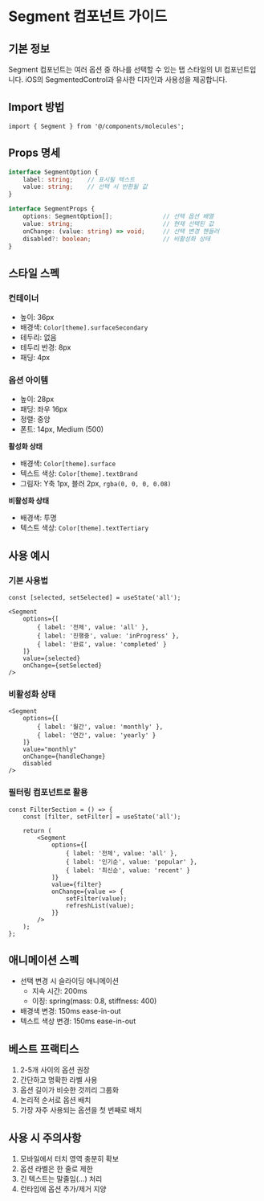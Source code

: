 # Segment 컴포넌트 가이드

## 기본 정보
Segment 컴포넌트는 여러 옵션 중 하나를 선택할 수 있는 탭 스타일의 UI 컴포넌트입니다. iOS의 SegmentedControl과 유사한 디자인과 사용성을 제공합니다.

## Import 방법
```tsx
import { Segment } from '@/components/molecules';
```

## Props 명세
```typescript
interface SegmentOption {
    label: string;    // 표시될 텍스트
    value: string;    // 선택 시 반환될 값
}

interface SegmentProps {
    options: SegmentOption[];              // 선택 옵션 배열
    value: string;                         // 현재 선택된 값
    onChange: (value: string) => void;     // 선택 변경 핸들러
    disabled?: boolean;                    // 비활성화 상태
}
```

## 스타일 스펙

### 컨테이너
- 높이: 36px
- 배경색: `Color[theme].surfaceSecondary`
- 테두리: 없음
- 테두리 반경: 8px
- 패딩: 4px

### 옵션 아이템
- 높이: 28px
- 패딩: 좌우 16px
- 정렬: 중앙
- 폰트: 14px, Medium (500)

**활성화 상태**
- 배경색: `Color[theme].surface`
- 텍스트 색상: `Color[theme].textBrand`
- 그림자: Y축 1px, 블러 2px, `rgba(0, 0, 0, 0.08)`

**비활성화 상태**
- 배경색: 투명
- 텍스트 색상: `Color[theme].textTertiary`

## 사용 예시

### 기본 사용법
```tsx
const [selected, setSelected] = useState('all');

<Segment
    options={[
        { label: '전체', value: 'all' },
        { label: '진행중', value: 'inProgress' },
        { label: '완료', value: 'completed' }
    ]}
    value={selected}
    onChange={setSelected}
/>
```

### 비활성화 상태
```tsx
<Segment
    options={[
        { label: '월간', value: 'monthly' },
        { label: '연간', value: 'yearly' }
    ]}
    value="monthly"
    onChange={handleChange}
    disabled
/>
```

### 필터링 컴포넌트로 활용
```tsx
const FilterSection = () => {
    const [filter, setFilter] = useState('all');

    return (
        <Segment
            options={[
                { label: '전체', value: 'all' },
                { label: '인기순', value: 'popular' },
                { label: '최신순', value: 'recent' }
            ]}
            value={filter}
            onChange={value => {
                setFilter(value);
                refreshList(value);
            }}
        />
    );
};
```

## 애니메이션 스펙
- 선택 변경 시 슬라이딩 애니메이션
  - 지속 시간: 200ms
  - 이징: spring(mass: 0.8, stiffness: 400)
- 배경색 변경: 150ms ease-in-out
- 텍스트 색상 변경: 150ms ease-in-out

## 베스트 프랙티스
1. 2-5개 사이의 옵션 권장
2. 간단하고 명확한 라벨 사용
3. 옵션 길이가 비슷한 것끼리 그룹화
4. 논리적 순서로 옵션 배치
5. 가장 자주 사용되는 옵션을 첫 번째로 배치

## 사용 시 주의사항
1. 모바일에서 터치 영역 충분히 확보
2. 옵션 라벨은 한 줄로 제한
3. 긴 텍스트는 말줄임(...) 처리
4. 런타임에 옵션 추가/제거 지양